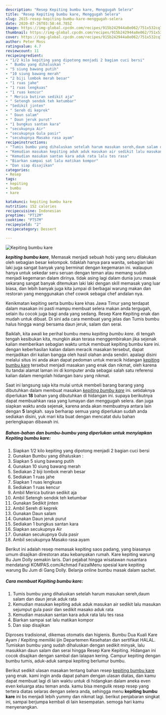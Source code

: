 ```yaml
---
description: "Resep Kepiting bumbu kare, Menggugah Selera"
title: "Resep Kepiting bumbu kare, Menggugah Selera"
slug: 2615-resep-kepiting-bumbu-kare-menggugah-selera
date: 2020-07-26T03:58:44.785Z
image: https://img-global.cpcdn.com/recipes/915b242944a8e062/751x532cq70/kepiting-bumbu-kare-foto-resep-utama.jpg
thumbnail: https://img-global.cpcdn.com/recipes/915b242944a8e062/751x532cq70/kepiting-bumbu-kare-foto-resep-utama.jpg
cover: https://img-global.cpcdn.com/recipes/915b242944a8e062/751x532cq70/kepiting-bumbu-kare-foto-resep-utama.jpg
author: Peter Moss
ratingvalue: 4.7
reviewcount: 11
recipeingredient:
- "1/2 kilo kepiting yang dipotong menjadi 2 bagian cuci bersi"
- " Bumbu yang dihaluskan "
- "5 siung bawang putih"
- "10 siung bawang merah"
- "2 biji lombok merah besar"
- "1 ruas jahe"
- "1 ruas lengkuas"
- "1 ruas kencur"
- " Merica butiran sedikit aja"
- " Setengh sendok teh ketumbar"
- "Sedikit jinten"
- " Sereh di keprek"
- " Daun salam"
- " Daun jeruk purut"
- "1 bungkus santan kara"
- "secukupnya Air"
- "secukupnya Gula pasir"
- "secukupnya Masako rasa ayam"
recipeinstructions:
- "Tumis bumbu yang dihaluskan setelah harum masukan sereh,daum salam dan daun jeruk aduk rata"
- "Kemudian masukan kepiting aduk aduk masukan air sedikit lalu masukan sejumput gula pasir dan sedikit masako aduk rata"
- "Kemudian masukan santan kara aduk rata lalu tes rasa"
- "Biarkan sampai sat lalu matikan kompor"
- "Dan siap disajikan"
categories:
- Resep
tags:
- kepiting
- bumbu
- kare

katakunci: kepiting bumbu kare 
nutrition: 152 calories
recipecuisine: Indonesian
preptime: "PT12M"
cooktime: "PT57M"
recipeyield: "2"
recipecategory: Dessert

---
```



![Kepiting bumbu kare](https://img-global.cpcdn.com/recipes/915b242944a8e062/751x532cq70/kepiting-bumbu-kare-foto-resep-utama.jpg)

<b><i>kepiting bumbu kare</i></b>, Memasak menjadi sebuah hobi yang seru dilakukan oleh sebagian besar kelompok. tidaklah hanya para wanita, sebagian laki laki juga sangat banyak yang berminat dengan kegemaran ini. walaupun hanya untuk sekedar seru seruan dengan teman atau memang sudah menjadi kegemaran dalam dirinya. tidak asing lagi dalam dunia juru masak sekarang sangat banyak ditemukan laki laki dengan skill memasak yang luar biasa, dan lebih banyak juga kita jumpai di berbagai warung makan dan restoran yang menggunakan chef cowok sebagai chef andalan nya.

Kenikmatan kepiting serta bumbu kare khas Jawa Timur yang terdapat dalam masakan ini pasti mampu membuat selera makan anda tergugah, selain itu cocok juga bagi anda yang sedang. Resep Kare Kepiting enak dan mudah untuk dibuat. Di sini ada cara membuat yang jelas dan Tumis bumbu halus hingga wangi bersama daun jeruk, salam dan serai.

Baiklah, kita awali ke perihal bumbu menu <i>kepiting bumbu kare</i>. di tengah tengah kesibukan kita, mungkin akan terasa menggembirakan jika sejenak kalian memberikan sebagian waktu untuk membuat kepiting bumbu kare ini. dengan keberhasilan kalian dalam meracik masakan tersebut, dapat menjadikan diri kalian bangga oleh hasil olahan anda sendiri. apalagi disini melalui situs ini anda akan dapat pedoman untuk meracik hidangan <u>kepiting bumbu kare</u> tersebut menjadi masakan yang enak dan nikmat, oleh karena itu tandai alamat laman ini di komputer anda sebagai salah satu referensi kalian dalam mengolah hidangan baru yang nikmat.


Saat ini langsung saja kita mulai untuk membeli barang barang yang dibutuhkan dalam membuat masakan <u><i>kepiting bumbu kare</i></u> ini. setidaknya diperlukan <b>18</b> bahan yang dibutuhkan di hidangan ini. supaya berikutnya dapat membuahkan rasa yang lumayan dan menggugah selera. dan juga siapkan waktu anda sejenak, karena anda akan membuatnya antara lain dengan <b>5</b> langkah. saya berharap semua yang diperlukan sudah anda sediakan disini, yuk mari kita buat dengan mencatat dulu bahan perlengkapan dibawah ini.

<!--inarticleads1-->

##### Bahan-bahan dan bumbu-bumbu yang diperlukan untuk menyiapkan Kepiting bumbu kare:

1. Siapkan 1/2 kilo kepiting yang dipotong menjadi 2 bagian cuci bersi
1. Gunakan  Bumbu yang dihaluskan :
1. Siapkan 5 siung bawang putih
1. Gunakan 10 siung bawang merah
1. Sediakan 2 biji lombok merah besar
1. Sediakan 1 ruas jahe
1. Siapkan 1 ruas lengkuas
1. Sediakan 1 ruas kencur
1. Ambil  Merica butiran sedikit aja
1. Ambil  Setengh sendok teh ketumbar
1. Gunakan Sedikit jinten
1. Ambil  Sereh di keprek
1. Gunakan  Daun salam
1. Gunakan  Daun jeruk purut
1. Sediakan 1 bungkus santan kara
1. Siapkan secukupnya Air
1. Gunakan secukupnya Gula pasir
1. Ambil secukupnya Masako rasa ayam


Berikut ini adalah resep memasak kepiting saos padang, yang biasanya umum disajikan direstoran atau kebanyakan rumah. Kare kepiting warung Bu Jum Dolly semakin laris. Dari pejabat hingga wisatawan nusantara mendatangi KOMPAS.com/Achmad FaizalMenu spesial kare kepiting warung Bu Jum di Gang Dolly. Belanja online bumbu masak dalam sachet. 

<!--inarticleads2-->

##### Cara membuat Kepiting bumbu kare:

1. Tumis bumbu yang dihaluskan setelah harum masukan sereh,daum salam dan daun jeruk aduk rata
1. Kemudian masukan kepiting aduk aduk masukan air sedikit lalu masukan sejumput gula pasir dan sedikit masako aduk rata
1. Kemudian masukan santan kara aduk rata lalu tes rasa
1. Biarkan sampai sat lalu matikan kompor
1. Dan siap disajikan


Diproses tradisional, dikemas otomatis dan higienis. Bumbu Dua Kuali Kare Ayam / Kepiting memiliki ijin Departemen Kesehatan dan sertifikat HALAL. Tumiskan bumbu yang sudah dihaluskan dengan sedikit minyak, lalu masukkan daun salam dan serai hingga Resep Kare Kepiting. Hidangan ini cocok disajikan dengan sambal dan lalapan kering. Campur kepiting dengan bumbu tumis, aduk-aduk sampai kepiting berlumur bumbu. 

Berikut sedikit ulasan masakan tentang bahan resep <u>kepiting bumbu kare</u> yang enak. kami ingin anda dapat paham dengan ulasan diatas, dan kamu dapat membuat lagi di lain waktu untuk di hidangkan dalam aneka even even keluarga atau teman anda. kamu bisa mengulik resep resep yang tertera diatas selaras dengan selera anda, sehingga menu <b>kepiting bumbu kare</b> ini bs menjadi lebih yummy dan nikmat lagi. berikut penjabaran singkat ini, sampai berjumpa kembali di lain kesempatan. semoga hari kamu menyenangkan.
